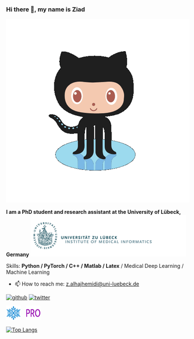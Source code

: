 ### Hi there 👋, my name is **Ziad**

![](./images/animation_500_ld77d3pj.gif)

**I am a PhD student and research assistant at the University of Lübeck, Germany**
![](./images/Logo_Inst_MedInformatik_En_P309.png)

Skills: **Python / PyTorch / C++ / Matlab / Latex** / Medical Deep Learning / Machine Learning

- 📫 How to reach me: z.alhajhemidi@uni-luebeck.de

[<img src='https://cdn.jsdelivr.net/npm/simple-icons@3.0.1/icons/github.svg' alt='github' height='40'>](https://github.com/ziadhemidi)  [<img src='https://cdn.jsdelivr.net/npm/simple-icons@3.0.1/icons/twitter.svg' alt='twitter' height='40'>](https://twitter.com/ziadalhemidi)  

<a href='https://archiveprogram.github.com/'><img src='https://raw.githubusercontent.com/acervenky/animated-github-badges/master/assets/acbadge.gif' width='40' height='40'></a> <a href='https://github.com/pricing'><img src='https://raw.githubusercontent.com/acervenky/animated-github-badges/master/assets/pro.gif' width='40' height='40'></a>

[![Top Langs](https://github-readme-stats.vercel.app/api/top-langs/?username=ziadhemidi)](https://github.com/anuraghazra/github-readme-stats)
